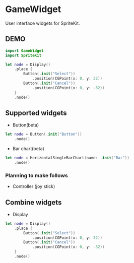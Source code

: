 # GameWidget

User interface widgets for SpriteKit.

## DEMO

```swift
import GameWidget
import SpriteKit

let node = Display()
	.place {
		Button(.init("Select"))
			.position(CGPoint(x: 0, y: 32))
		Button(.init("Cancel"))
			.position(CGPoint(x: 0, y: -32))
	}
	.node()

```

## Supported widgets

- Button(beta)

```swift
let node = Button(.init("Button"))
	.node()
```

- Bar chart(beta)

```swift
let node = HorizontalSingleBarChart(name: .init("Bar"))
	.node()
```

### Planning to make follows

- Controller (joy stick)

## Combine widgets

- Display


```swift
let node = Display()
	.place {
		Button(.init("Select"))
			.position(CGPoint(x: 0, y: 32))
		Button(.init("Cancel"))
			.position(CGPoint(x: 0, y: -32))
	}
	.node()

```